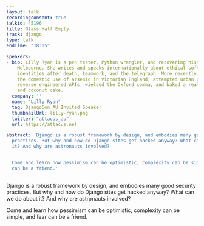 ```yaml
---
layout: talk
recordingconsent: true
talkid: 45196
title: Glass Half Empty
track: django
type: talk
endTime: "18:05"

speakers:
- bio: Lilly Ryan is a pen tester, Python wrangler, and recovering historian from
    Melbourne. She writes and speaks internationally about ethical software, social
    identities after death, teamwork, and the telegraph. More recently she has researched
    the domestic use of arsenic in Victorian England, attempted urban camouflage,
    reverse engineered APIs, wielded the Oxford comma, and baked a really good lemon
    and coconut cake.
  company: ''
  name: "Lilly Ryan"
  tag: DjangoCon AU Invited Speaker
  thumbnailUrl: lilly-ryan.png
  twitter: "attacus_au"
  url: https://attacus.net

abstract: 'Django is a robust framework by design, and embodies many good security
  practices. But why and how do Django sites get hacked anyway? What can we do about
  it? And why are astronauts involved?


  Come and learn how pessimism can be optimistic, complexity can be simple, and fear
  can be a friend.'
---
```

Django is a robust framework by design, and embodies many good security practices. But why and how do Django sites get hacked anyway? What can we do about it? And why are astronauts involved?

Come and learn how pessimism can be optimistic, complexity can be simple, and fear can be a friend.
